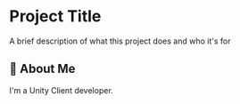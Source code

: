 # Project Title
A brief description of what this project does and who it's for


## 🚀 About Me
I'm a Unity Client developer.


